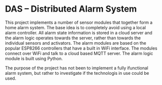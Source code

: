# DAS – Distributed Alarm System 
This project implements a number of sensor modules that together form a home alarm system.
The base idea is to completely avoid using a local alarm controller. All alarm state information is stored in a cloud server and the alarm logic operates towards the server, rather than towards the individual sensors and activators.
The alarm modules are based on the popular ESP8266 controllers that have a built in WiFi interface.
The modules connect over WiFi and talk to a cloud based MQTT server.
The alarm logic module is built using Python.

The purpose of the project has not been to implement a fully ifunctional alarm system, but rather to investigate if the technologis in use could be used.
